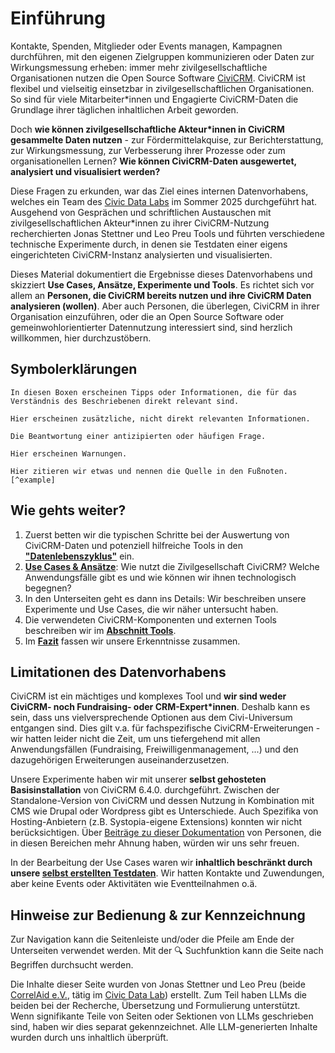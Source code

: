 # Einführung

Kontakte, Spenden, Mitglieder oder Events managen, Kampagnen durchführen, mit den eigenen Zielgruppen kommunizieren oder Daten zur Wirkungsmessung erheben: immer mehr zivilgesellschaftliche Organisationen nutzen die Open Source Software [CiviCRM](https://civicrm.org/). CiviCRM ist flexibel und vielseitig einsetzbar in zivilgesellschaftlichen Organisationen. So sind für viele Mitarbeiter\*innen und Engagierte CiviCRM-Daten die Grundlage ihrer täglichen inhaltlichen Arbeit geworden. 

Doch **wie können zivilgesellschaftliche Akteur*innen in CiviCRM gesammelte Daten nutzen** - zur Fördermittelakquise, zur Berichterstattung, zur Wirkungsmessung, zur Verbesserung ihrer Prozesse oder zum organisationellen Lernen?
**Wie können CiviCRM-Daten ausgewertet, analysiert und visualisiert werden?**

Diese Fragen zu erkunden, war das Ziel eines internen Datenvorhabens, welches ein Team des [Civic Data Labs](https://civic-data.de) im Sommer 2025 durchgeführt hat. Ausgehend von Gesprächen und schriftlichen Austauschen mit zivilgesellschaftlichen Akteur*innen zu ihrer CiviCRM-Nutzung recherchierten Jonas Stettner und Leo Preu Tools und führten verschiedene technische Experimente durch, in denen sie Testdaten einer eigens eingerichteten CiviCRM-Instanz analysierten und visualisierten. 

Dieses Material dokumentiert die Ergebnisse dieses Datenvorhabens und skizziert **Use Cases, Ansätze, Experimente und Tools**. Es richtet sich vor allem an **Personen, die CiviCRM bereits nutzen und ihre CiviCRM Daten analysieren (wollen)**. Aber auch Personen, die überlegen, CiviCRM in ihrer Organisation einzuführen, oder die an Open Source Software oder gemeinwohlorientierter Datennutzung interessiert sind, sind herzlich willkommen, hier durchzustöbern. 

## Symbolerklärungen

```admonish info title="API Definition"
In diesen Boxen erscheinen Tipps oder Informationen, die für das Verständnis des Beschriebenen direkt relevant sind.
```

```admonish tldr title="Exkurs zu ETL"
Hier erscheinen zusätzliche, nicht direkt relevanten Informationen.
```

```admonish question title="Warum X?"
Die Beantwortung einer antizipierten oder häufigen Frage.
```

```admonish warning title="Bitte beachten:"
Hier erscheinen Warnungen.
```

```admonish quote
Hier zitieren wir etwas und nennen die Quelle in den Fußnoten.[^example]
```

[^example]: [Beispielquelle](https://example.com)

## Wie gehts weiter?

1. Zuerst betten wir die typischen Schritte bei der Auswertung von CiviCRM-Daten und potenziell hilfreiche Tools in den **["Datenlebenszyklus"](./1-datenlebenszyklus.md)** ein. 
2. **[Use Cases & Ansätze](./2-use_cases/0-index.md)**: Wie nutzt die Zivilgesellschaft CiviCRM? Welche Anwendungsfälle gibt es und wie können wir ihnen technologisch begegnen? 
3. In den Unterseiten geht es dann ins Details: Wir beschreiben unsere Experimente und Use Cases, die wir näher untersucht haben.
4. Die verwendeten CiviCRM-Komponenten und externen Tools beschreiben wir im **[Abschnitt Tools](./3-tools/0-index.md)**.
5. Im **[Fazit](./2-fazit.md)** fassen wir unsere Erkenntnisse zusammen.

## Limitationen des Datenvorhabens

CiviCRM ist ein mächtiges und komplexes Tool und **wir sind weder CiviCRM- noch Fundraising- oder CRM-Expert*innen**. Deshalb kann es sein, dass uns vielversprechende Optionen aus dem Civi-Universum entgangen sind. Dies gilt v.a. für fachspezifische CiviCRM-Erweiterungen - wir hatten leider nicht die Zeit, um uns tiefergehend mit allen Anwendungsfällen (Fundraising, Freiwilligenmanagement, ...) und den dazugehörigen Erweiterungen auseinanderzusetzen. 

Unsere Experimente haben wir mit unserer <b>selbst gehosteten Basisinstallation</b> von CiviCRM 6.4.0. durchgeführt. Zwischen der Standalone-Version von CiviCRM und dessen Nutzung in Kombination mit CMS wie Drupal oder Wordpress gibt es Unterschiede. Auch Spezifika von Hosting-Anbietern (z.B. Systopia-eigene Extensions) konnten wir nicht berücksichtigen. Über <a href="./3-ueber.md#beitragen">Beiträge zu dieser Dokumentation<a> von Personen, die in diesen Bereichen mehr Ahnung haben, würden wir uns sehr freuen. 

In der Bearbeitung der Use Cases waren wir **inhaltlich beschränkt durch unsere [selbst erstellten Testdaten](https://github.com/CorrelAid/cdl_civicrm_analyse/tree/main/supporting_code/test_data)**. Wir hatten Kontakte und Zuwendungen, aber keine Events oder Aktivitäten wie Eventteilnahmen o.ä. 

## Hinweise zur Bedienung & zur Kennzeichnung
Zur Navigation kann die Seitenleiste und/oder die Pfeile am Ende der Unterseiten verwendet werden. Mit der 🔍 Suchfunktion kann die Seite nach Begriffen durchsucht werden.

Die Inhalte dieser Seite wurden von Jonas Stettner und Leo Preu (beide [CorrelAid e.V.](https://correlaid.org), tätig im [Civic Data Lab](https://civic-data.de)) erstellt. Zum Teil haben LLMs die beiden bei der Recherche, Übersetzung und Formulierung unterstützt. Wenn signifikante Teile von Seiten oder Sektionen von LLMs geschrieben sind, haben wir dies separat gekennzeichnet. Alle LLM-generierten Inhalte wurden durch uns inhaltlich überprüft.
